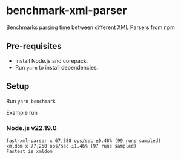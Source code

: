 # benchmark-xml-parser

Benchmarks parsing time between different XML Parsers from npm

## Pre-requisites

- Install Node.js and corepack.
- Run `yarn` to install dependencies.

## Setup

Run `yarn benchmark`

Example run

### Node.js v22.19.0

```console
fast-xml-parser x 67,588 ops/sec ±0.48% (99 runs sampled)
xmldom x 77,250 ops/sec ±1.46% (97 runs sampled)
Fastest is xmldom
```
